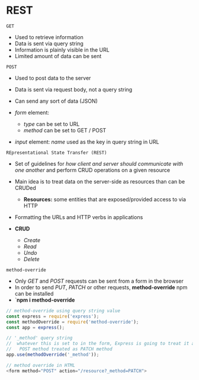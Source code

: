 # REST

`GET`
* Used to retrieve information
* Data is sent via query string
* Information is plainly visible in the URL
* Limited amount of data can be sent

`POST`
* Used to post data to the server
* Data is sent via request body, not a query string
* Can send any sort of data (JSON)


* *form* element: 
  * *type* can be set to URL
  * *method* can be set to GET / POST

* *input* element: *name* used as the key in query string in URL

`REpresentational State Transfer (REST)`
* Set of guidelines for *how client and server should communicate with one another* and perform CRUD operations on a given resource

* Main idea is to treat data on the server-side as resources than can be CRUDed
  * **Resources:** some entities that are exposed/provided access to via HTTP

* Formatting the URLs and HTTP verbs in applications

* **CRUD**
  * *Create*
  * *Read*
  * *Undo*
  * *Delete*

`method-override`
* Only *GET* and *POST* requests can be sent from a form in the browser
* In order to send *PUT*, *PATCH* or other requests, **method-override** npm can be installed
* `**npm i method-override**

```js
// method-override using query string value
const express = require('express');
const methodOverride = require('method-override');
const app = express();

// '_method' query string 
//  whatever this is set to in the form, Express is going to treat it as that method
//   POST method treated as PATCH method
app.use(methodOverride('_method'));

// method override in HTML
<form method="POST" action="/resource?_method=PATCH">
```